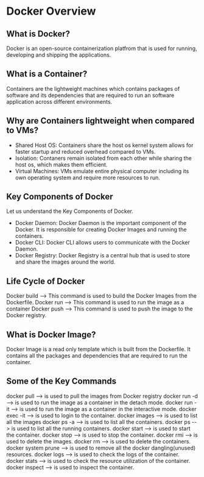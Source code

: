 # Docker Overview

## What is Docker?

Docker is an open-source containerization platfrom that is used for running, developing and shipping the applications.

## What is a Container?

Containers are the lightweight machines which contains packages of software and its dependencies that are required to run an software application across different environments.

## Why are Containers lightweight when compared to VMs?

- Shared Host OS: Containers share the host os kernel system allows for faster startup and reduced overhead compared to VMs.
- Isolation: Contaners remain isolated from each other while sharing the host os, which makes them efficient. 
- Virtual Machines: VMs emulate entire physical computer including its own operating system and require more resources to run.

## Key Components of Docker

Let us understand the Key Components of Docker.

- Docker Daemon: Docker Daemon is the important component of the Docker. It is responsible for creating Docker Images and running the containers.
- Docker CLI: Docker CLI allows users to communicate with the Docker Daemon.
- Docker Registry: Docker Registry is a central hub that is used to store and share the images around the world.

## Life Cycle of Docker

Docker build --> This command is used to build the Docker Images from the Dockerfile.
Docker run --> This command is used to run the image as a container
Docker push --> This command is used to push the image to the Docker registry.

## What is Docker Image?

Docker Image is a read only template which is built from the Dockerfile. It contains all the packages and dependencies that are required to run the container.

## Some of the Key Commands

docker pull --> is used to pull the images from Docker registry
docker run -d --> is used to run the image as a container in the detach mode.
docker run -it --> is used to run the image as a container in the interactive mode.
docker exec -it --> is used to login to the container.
docker images --> is used to list all the images
docker ps -a --> is used to list all the containers.
docker ps --> is used to list all the running containers.
docker start --> is used to start the container.
docker stop --> is used to stop the container.
docker rmi --> is used to delete the images.
docker rm --> is used to delete the containers.
docker system prune --> is used to remove all the docker dangling(unused) resources.
docker logs --> is used to check the logs of the container.
docker stats --> is used to check the resource utilization of the container.
docker inspect --> is used to inspect the container.

